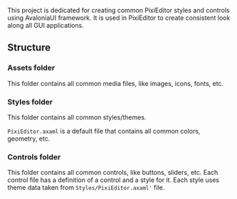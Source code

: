 This project is dedicated for creating common PixiEditor styles and controls
using AvaloniaUI framework. It is used in PixiEditor to create consistent look along
all GUI applications.

## Structure

### Assets folder

This folder contains all common media files, like images, icons, fonts, etc.

### Styles folder

This folder contains all common styles/themes.

```PixiEditor.axaml``` is a default file that contains all common colors, geometry, etc.

### Controls folder

This folder contains all common controls, like buttons, sliders, etc.
Each control file has a definition of a control and a style for it. Each style
uses theme data taken from ```Styles/PixiEditor.axaml'``` file.